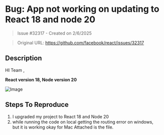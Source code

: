 # Bug: App not working on updating to React 18 and node 20

> Issue #32317 - Created on 2/6/2025

> Original URL: https://github.com/facebook/react/issues/32317

## Description

HI Team ,


**React version 18, Node version 20**

![Image](https://github.com/user-attachments/assets/d200b2c8-dc80-463c-9643-5c260c2a66f1)


## Steps To Reproduce

1. I upgraded my project to React 18 and Node 20 
2. while running the code on local getting the routing error on windows, but it is working okay for Mac
 Attached is the file.

